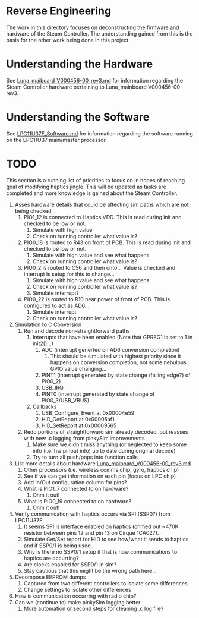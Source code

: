 # Reverse Engineering

The work in this directory focuses on deconstructing the firmware and hardware
 of the Steam Controller. The understanding gained from this is the basis for
 the other work being done in this project. 


# Understanding the Hardware

See [Luna_maiboard_V000456-00_rev3.md](./Luna_maiboard_V000456-00_rev3.md) 
 for information regarding the Steam Controller hardware pertaining to 
 Luna_mainboard V000456-00 rev3.


# Understanding the Software

See [LPC11U37F_Software.md](./LPC11U37F_Software.md) for information regarding
 the software running on the LPC11U37 main/master processor.


# TODO

This section is a running list of priorities to focus on in hopes of reaching
 goal of modifying haptics jingle. This will be updated as tasks are completed
 and more knowledge is gained about the Steam Controller.

1. Asses hardware details that could be affecting sim paths which are not being checked
    1. PIO1_12 is connected to Haptics VDD. This is read during init and checked to be low or not.
        1. Simulate with high value 
        1. Check on running controller what value is?
    1. PIO0_18 is routed to R43 on front of PCB. This is read during init and checked to be low or not.
        1. Simulate with high value and see what happens
        1. Check on running controller what value is?
    1. PIO0_2 is routed to C56 and then onto... Value is checked and interrupt is setup for this to change...
        1. Simulate with high value and see what happens
        1. Check on running controller what value is?
        1. Simulate interrupt?
    1. PIO0_22 is routed to R10 near power of front of PCB. This is configured to act as AD6...
        1. Simulate interrupt
        1. Check on running controller what value is?
1. Simulation to C Conversion
    1. Run and decode non-straightforward paths
        1. Interrupts that have been enabled (Note that GPREG1 is set to 1 in init2()...)
            1. ADC (interrupt generted on AD6 conversion completion)
                1. This should be simulated with highest priority since it happens on conversion completion, not some nebulous GPIO value changing...
            1. PINT1 (interrupt generated by state change (falling edge?) of PIO0_2)
            1. USB_IRQ 
            1. PINT0 (interrupt generated by state change of PIO0_3/USB_VBUS)
        1. Callbacks
            1. USB_Configure_Event at 0x00004e59
            1. HID_GetReport at 0x00005af1
            1. HID_SetReport at 0x00009565
    1. Redo portions of straightforward sim already decoded, but reasses with new .c logging from pinkySim improvements
        1. Make sure we didn't miss anything (or neglected to keep some info (i.e. hw pinout info) up to date during original decode)
        1. Try to turn all push/pops into function calls
1. List more details about hardware [Luna_maiboard_V000456-00_rev3.md](./Luna_maiboard_V000456-00_rev3.md)
    1. Other processors (i.e. wireless comms chip, gyro, haptics chip)
    1. See if we can get information on each pin (focus on LPC chip)
    1. Add In/Out configuration column for pins?
    1. What is PIO1_7 connected to on hardware?
        1. Ohm it out!
    1. What is PIO0_19 connected to on hardware?
        1. Ohm it out!
1. Verify communication with haptics occurs via SPI (SSP0?) from LPC11U37F
    1. It seems SPI is interface enabled on haptics (ohmed out ~470K resistor between pins 12 and pin 13 on Cirque 1CA027). 
    1. Simulate Get/Set report for HID to see how/what it sends to haptics and if SSP0/1 is being used.
    1. Why is there no SSP0/1 setup if that is how communications to haptics are occurring? 
    1. Are clocks enabled for SSP0/1 in sim? 
    1. Stay cautious that this might be the wrong path here...
1. Decompose EEPROM dumps
    1. Captured from two different controllers to isolate some differences
    1. Change settings to isolate other differences
1. How is communication occurring with radio chip?
1. Can we (continue to) make pinkySim logging better 
    1. More automation or second steps for cleaning .c log file?
